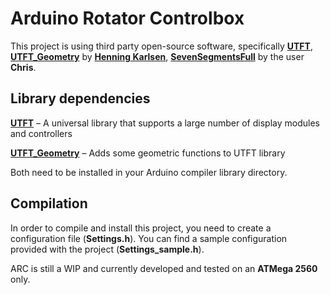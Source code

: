 # Arduino Rotator Controlbox

This project is using third party open-source software, specifically [**UTFT**](http://www.rinkydinkelectronics.com/library.php?id=51), [**UTFT_Geometry**](http://www.rinkydinkelectronics.com/library.php?id=59) by [**Henning Karlsen**](http://www.rinkydinkelectronics.com/), [**SevenSegmentsFull**](http://www.rinkydinkelectronics.com/r_fonts.php) by the user **Chris**.

## Library dependencies

[**UTFT**](http://www.rinkydinkelectronics.com/library.php?id=51) – A universal library that supports a large number of display modules and controllers

[**UTFT_Geometry**](http://www.rinkydinkelectronics.com/library.php?id=59) – Adds some geometric functions to UTFT library

Both need to be installed in your Arduino compiler library directory.

## Compilation

In order to compile and install this project, you need to create a configuration file (**Settings.h**). You can find a sample configuration provided with the project (**Settings_sample.h**).

ARC is still a WIP and currently developed and tested on an **ATMega 2560** only.

